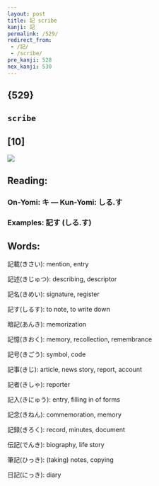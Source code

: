 ```yaml
---
layout: post
title: 記 scribe
kanji: 記
permalink: /529/
redirect_from:
 - /記/
 - /scribe/
pre_kanji: 528
nex_kanji: 530
---
```


## {529}

## `scribe`

## [10]

<div class="stroke"><img src="E8A898.png" /></div>

## Reading:

### On-Yomi: キ &mdash; Kun-Yomi: しる.す

### Examples: 記す (しる.す)

## Words:

記載(きさい): mention, entry

記述(きじゅつ): describing, descriptor

記名(きめい): signature, register

記す(しるす): to note, to write down

暗記(あんき): memorization

記憶(きおく): memory, recollection, remembrance

記号(きごう): symbol, code

記事(きじ): article, news story, report, account

記者(きしゃ): reporter

記入(きにゅう): entry, filling in of forms

記念(きねん): commemoration, memory

記録(きろく): record, minutes, document

伝記(でんき): biography, life story

筆記(ひっき): (taking) notes, copying

日記(にっき): diary
